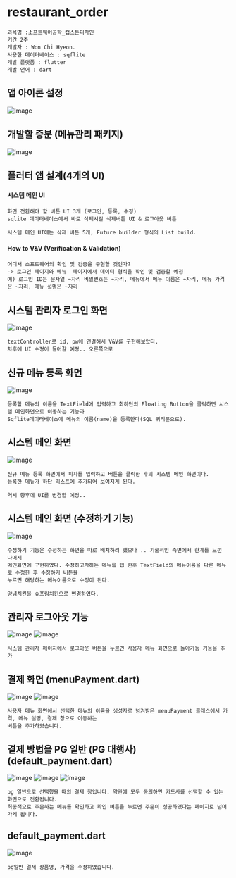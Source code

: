 # restaurant_order
```
과목명 :소프트웨어공학_캡스톤디자인 
기간 2주
개발자 : Won Chi Hyeon.
사용한 데이터베이스 : sqflite
개발 플랫폼 : flutter
개발 언어 : dart
```

## 앱 아이콘 설정
![image](https://user-images.githubusercontent.com/58906858/236525440-d42bd131-65ed-40e9-bef9-b163d8b721c5.png)


## 개발할 증분 (메뉴관리 패키지)
![image](https://user-images.githubusercontent.com/58906858/236522967-eb19aafb-8ff2-43a0-9df2-935a3e108955.png)


## 플러터 앱 설계(4개의 UI)

#### 시스템 메인 UI
```
화면 전환해야 할 버튼 UI 3개 (로그인, 등록, 수정)
sqlite 데이터베이스에서 바로 삭제시킬 삭제버튼 UI & 로그아웃 버튼

시스템 메인 UI에는 삭제 버튼 5개, Future builder 형식의 List build.
```

#### How to V&V (Verification & Validation)
```
어디서 소프트웨어의 확인 및 검증을 구현할 것인가?
-> 로그인 페이지와 메뉴  페이지에서 데이터 형식을 확인 및 검증할 예정 
예) 로그인 ID는 문자열 ~자리 비밀번호는 ~자리, 메뉴에서 메뉴 이름은 ~자리, 메뉴 가격은 ~자리, 메뉴 설명은 ~자리
```

## 시스템 관리자 로그인 화면
![image](https://user-images.githubusercontent.com/58906858/236523130-46eec7d1-adcc-4b42-b7b1-552c224cc66f.png)
```
textController로 id, pw에 연결해서 V&V를 구현해보았다.
차후에 UI 수정이 들어갈 예정.. 오른쪽으로 
```

## 신규 메뉴 등록 화면
![image](https://user-images.githubusercontent.com/58906858/236523270-a30c243f-8c07-46ad-bddc-1817ee224a44.png)
```
등록할 메뉴의 이름을 TextField에 입력하고 최하단의 Floating Button을 클릭하면 시스템 메인화면으로 이동하는 기능과
Sqflite데이터베이스에 메뉴의 이름(name)을 등록한다(SQL 쿼리문으로).
```

## 시스템 메인 화면
![image](https://user-images.githubusercontent.com/58906858/236523658-6e6756e0-bfc1-42cc-b20e-13c7b0705137.png)
```
신규 메뉴 등록 화면에서 피자를 입력하고 버튼을 클릭한 후의 시스템 메인 화면이다.
등록한 메뉴가 하단 리스트에 추가되어 보여지게 된다.

역시 향후에 UI를 변경할 예정..
```

## 시스템 메인 화면 (수정하기 기능)
![image](https://user-images.githubusercontent.com/58906858/236523457-ac76c7f3-5297-41e4-82cb-e944dee60995.png)
```
수정하기 기능은 수정하는 화면을 따로 배치하려 했으나 .. 기술적인 측면에서 한계를 느낀 나머지
메인화면에 구현하였다. 수정하고자하는 메뉴를 탭 한후 TextField의 메뉴이름을 다른 메뉴로 수정한 후 수정하기 버튼을
누르면 해당하는 메뉴이름으로 수정이 된다.

양념치킨을 슈프림치킨으로 변경하였다.
```

## 관리자 로그아웃 기능
![image](https://github.com/chihyeonWON/Restaurant_Order_System/assets/58906858/5210bc73-b089-4993-adc7-f5110c6aedae)
![image](https://github.com/chihyeonWON/Restaurant_Order_System/assets/58906858/c2d82e93-d1de-4327-b190-4e35241f7c93)

```
시스템 관리자 페이지에서 로그아웃 버튼을 누르면 사용자 메뉴 화면으로 돌아가능 기능을 추가
```

## 결제 화면 (menuPayment.dart)
![image](https://github.com/chihyeonWON/Restaurant_Order_System/assets/58906858/a11e764b-3ed5-4700-993c-84c7d33328e5)
![image](https://github.com/chihyeonWON/Restaurant_Order_System/assets/58906858/01f5d649-77a5-46d2-9323-5bcb1a6a089e)
```
사용자 메뉴 화면에서 선택한 메뉴의 이름을 생성자로 넘겨받은 menuPayment 클래스에서 가격, 메뉴 설명, 결제 창으로 이동하는
버튼을 추가하였습니다.
```


## 결제 방법을 PG 일반 (PG 대행사) (default_payment.dart)
![image](https://github.com/chihyeonWON/Restaurant_Order_System/assets/58906858/ee05afea-9350-4b83-a45a-30a5f4401603)
![image](https://github.com/chihyeonWON/Restaurant_Order_System/assets/58906858/47ed7d82-a8f8-4cfe-8aaf-f59d4e435e7c)
![image](https://github.com/chihyeonWON/Restaurant_Order_System/assets/58906858/a795b500-cb14-48c2-912f-c66dc03a052d)
```
pg 일반으로 선택했을 때의 결제 창입니다. 약관에 모두 동의하면 카드사를 선택할 수 있는 화면으로 전환됩니다.
최종적으로 주문하는 메뉴를 확인하고 확인 버튼을 누르면 주문이 성공하였다는 페이지로 넘어가게 됩니다.
```

## default_payment.dart 
![image](https://github.com/chihyeonWON/Restaurant_Order_System/assets/58906858/fe7c3ba2-a29b-44c5-8858-335d5af0ed17)
```
pg일반 결제 상품명, 가격을 수정하였습니다.
```
